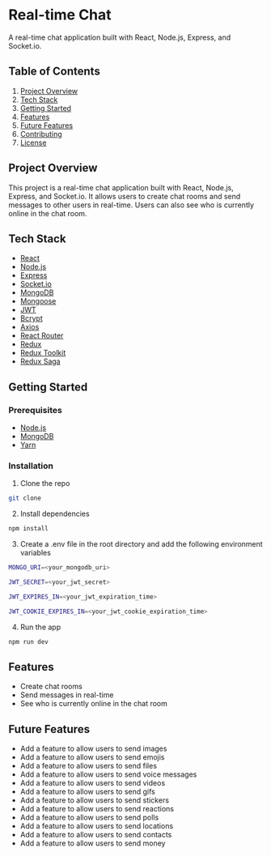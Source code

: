 # Real-time Chat

A real-time chat application built with React, Node.js, Express, and Socket.io.

## Table of Contents

1. [Project Overview](#project-overview)
2. [Tech Stack](#tech-stack)
3. [Getting Started](#getting-started)
4. [Features](#features)
5. [Future Features](#future-features)
6. [Contributing](#contributing)
7. [License](#license)

## Project Overview

This project is a real-time chat application built with React, Node.js, Express, and Socket.io. It allows users to create chat rooms and send messages to other users in real-time. Users can also see who is currently online in the chat room.

## Tech Stack

- [React](https://reactjs.org/)
- [Node.js](https://nodejs.org/en/)
- [Express](https://expressjs.com/)
- [Socket.io](https://socket.io/)
- [MongoDB](https://www.mongodb.com/)
- [Mongoose](https://mongoosejs.com/)
- [JWT](https://jwt.io/)
- [Bcrypt](https://www.npmjs.com/package/bcrypt)
- [Axios](https://www.npmjs.com/package/axios)
- [React Router](https://reactrouter.com/)
- [Redux](https://redux.js.org/)
- [Redux Toolkit](https://redux-toolkit.js.org/)
- [Redux Saga](https://redux-saga.js.org/)

## Getting Started

### Prerequisites

- [Node.js](https://nodejs.org/en/)
- [MongoDB](https://www.mongodb.com/)
- [Yarn](https://yarnpkg.com/)

### Installation

1. Clone the repo

```sh
git clone
```

2. Install dependencies

```sh
npm install
```

3. Create a .env file in the root directory and add the following environment variables

```sh
MONGO_URI=<your_mongodb_uri>

JWT_SECRET=<your_jwt_secret>

JWT_EXPIRES_IN=<your_jwt_expiration_time>

JWT_COOKIE_EXPIRES_IN=<your_jwt_cookie_expiration_time>
```

4. Run the app

```sh
npm run dev
```

## Features

- Create chat rooms
- Send messages in real-time
- See who is currently online in the chat room

## Future Features

- Add a feature to allow users to send images
- Add a feature to allow users to send emojis
- Add a feature to allow users to send files
- Add a feature to allow users to send voice messages
- Add a feature to allow users to send videos
- Add a feature to allow users to send gifs
- Add a feature to allow users to send stickers
- Add a feature to allow users to send reactions
- Add a feature to allow users to send polls
- Add a feature to allow users to send locations
- Add a feature to allow users to send contacts
- Add a feature to allow users to send money
